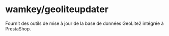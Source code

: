 # wamkey/geoliteupdater

Fournit des outils de mise à jour de la base de données GeoLite2 intégrée à PrestaShop.
